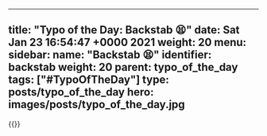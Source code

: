 
---
title: "Typo of the Day: Backstab 😫"
date: Sat Jan 23 16:54:47 +0000 2021
weight: 20
menu:
  sidebar:
    name: "Backstab 😫"
    identifier: backstab
    weight: 20
    parent: typo_of_the_day
tags: ["#TypoOfTheDay"]
type: posts/typo_of_the_day
hero: images/posts/typo_of_the_day.jpg
---


{{<tweet user="mariatta" id="1353023383311708161">}}

